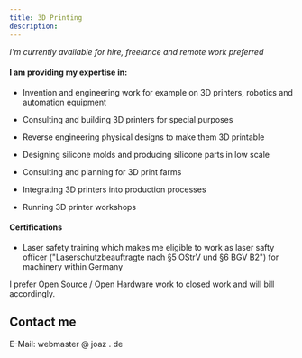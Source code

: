 ```yaml
---
title: 3D Printing
description:
---
```


*I'm currently available for hire, freelance and remote work preferred*


#### I am providing my expertise in:

- Invention and engineering work for example on 3D printers, robotics and automation equipment

- Consulting and building 3D printers for special purposes

- Reverse engineering physical designs to make them 3D printable

- Designing silicone molds and producing silicone parts in low scale

- Consulting and planning for 3D print farms

- Integrating 3D printers into production processes

- Running 3D printer workshops


#### Certifications
- Laser safety training which makes me eligible to work as laser safty officer ("Laserschutzbeauftragte nach §5 OStrV und §6 BGV B2") for machinery within Germany


I prefer Open Source / Open Hardware work to closed work and will bill accordingly. 

## Contact me

E-Mail: webmaster @ joaz . de

